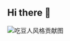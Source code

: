 ## Hi there 👋

<!--
**weirantongxue/weirantongxue** is a ✨ _special_ ✨ repository because its `README.md` (this file) appears on your GitHub profile.

Here are some ideas to get you started:

- 🔭 I’m currently working on ...
- 🌱 I’m currently learning ...
- 👯 I’m looking to collaborate on ...
- 🤔 I’m looking for help with ...
- 💬 Ask me about ...
- 📫 How to reach me: ...
- 😄 Pronouns: ...
- ⚡ Fun fact: ...
-->
<picture>
  <source media="(prefers-color-scheme: light)" srcset="https://raw.githubusercontent.com/你的用户名/你的用户名/output/pacman-contribution-graph.svg">
  <source media="(prefers-color-scheme: dark)" srcset="https://raw.githubusercontent.com/你的用户名/你的用户名/output/pacman-contribution-graph-dark.svg">
  <img alt="吃豆人风格贡献图" src="https://raw.githubusercontent.com/你的用户名/你的用户名/output/pacman-contribution-graph.svg">
</picture>
